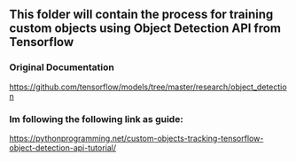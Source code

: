 ## This folder will contain the process for training custom objects using Object Detection API from Tensorflow

### Original Documentation
 https://github.com/tensorflow/models/tree/master/research/object_detection

### Im following the following link as guide:
https://pythonprogramming.net/custom-objects-tracking-tensorflow-object-detection-api-tutorial/

